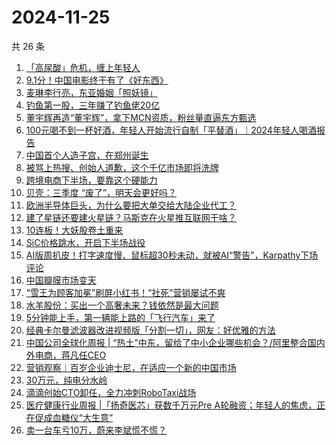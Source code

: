 # 2024-11-25

共 26 条

<!-- BEGIN 36KR -->
<!-- 最后更新时间 2024-11-25 04:01:06 +0800 -->
1. [「高尿酸」危机，缠上年轻人](https://36kr.com/p/3047429937482626)
1. [9.1分！中国电影终于有了《好东西》](https://36kr.com/p/3049693143419528)
1. [麦琳李行亮，东亚婚姻「照妖镜」](https://36kr.com/p/3048281534991232)
1. [钓鱼第一股，三年赚了钓鱼佬20亿](https://36kr.com/p/3049127604800391)
1. [董宇辉再造“董宇辉”，拿下MCN资质，粉丝量直逼东方甄选](https://36kr.com/p/3048464333490824)
1. [100元喝不到一杯好酒，年轻人开始流行自制「平替酒」｜2024年轻人喝酒报告](https://36kr.com/p/3047436477778562)
1. [中国首个人造子宫，在郑州诞生](https://36kr.com/p/3049626971196297)
1. [被骂上热搜、创始人道歉，这个千亿市场即将洗牌](https://36kr.com/p/3049005221825152)
1. [跨境电商下半场，要靠这个硬能力](https://36kr.com/p/3049016358570886)
1. [贝壳：三季度 “废了”，明天会更好吗？](https://36kr.com/p/3048868578413448)
1. [欧洲半导体巨头，为什么要把大单交给大陆企业代工？](https://36kr.com/p/3048714424797832)
1. [建了星链还要建火星链？马斯克在火星推互联网干啥？](https://36kr.com/p/3048723988086536)
1. [10连板！大妖股卷土重来](https://36kr.com/p/3048770998356864)
1. [SiC价格跳水，开启下半场战役](https://36kr.com/p/3048483889286023)
1. [AI版周扒皮！打字速度慢、鼠标超30秒未动，就被AI“警告”，Karpathy下场评论](https://36kr.com/p/3049912057023365)
1. [中国瓣膜市场变天](https://36kr.com/p/3049639758285700)
1. [“雪王为顾客加冕”刷屏小红书！“社死”营销屡试不爽](https://36kr.com/p/3049713826155141)
1. [水羊股份：买出一个高奢未来？钱依然是最大问题](https://36kr.com/p/3048964096756353)
1. [5分钟能上手，第一辆能上路的「飞行汽车」来了](https://36kr.com/p/3047432512195462)
1. [经典卡尔曼滤波器改进视频版「分割一切」，网友：好优雅的方法](https://36kr.com/p/3049834751822729)
1. [中国公司全球化周报 | “热土”中东，留给了中小企业哪些机会？/阿里整合国内外电商，蒋凡任CEO](https://36kr.com/p/3048527341095561)
1. [营销观察｜百岁企业迪士尼，在适应一个新的中国市场](https://36kr.com/p/3046232742185607)
1. [30万元，纯电分水岭](https://36kr.com/p/3049671091063686)
1. [滴滴创始CTO卸任，全力冲刺RoboTaxi战场](https://36kr.com/p/3048517923179142)
1. [医疗健康行业周报 |「扬奇医芯」获数千万元Pre A轮融资；年轻人的焦虑，正在促成血糖仪“大生意”](https://36kr.com/p/3050405675797383)
1. [卖一台车亏10万，蔚来李斌慌不慌？](https://36kr.com/p/3048939674618505)
<!-- END 36KR -->